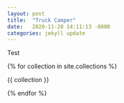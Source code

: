 ```yaml
---
layout: post
title:  "Truck Camper"
date:   2020-11-28 14:11:13 -0800
categories: jekyll update
---
```

Test

{% for collection in site.collections %}
  <p>{{ collection }}</p>
{% endfor %}
